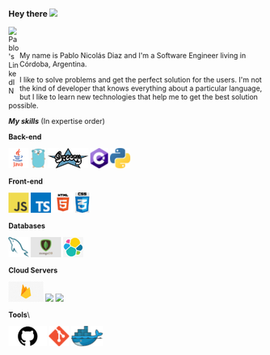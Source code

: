 ### Hey there <img src="https://media.giphy.com/media/hvRJCLFzcasrR4ia7z/giphy.gif" width="25px">

<a href="https://www.linkedin.com/in/pablo-nicolas-diaz/">
  <img align="left" alt="Pablo's LinkedIN" width="22px" src="https://raw.githubusercontent.com/peterthehan/peterthehan/master/assets/linkedin.svg"/>
</a>

<br/>
<br/>

My name is Pablo Nicolás Diaz and I'm a Software Engineer living in Córdoba, Argentina.

I like to solve problems and get the perfect solution for the users. I'm not the kind of developer that knows everything about a particular language, but I like to learn new technologies that help me to get the best solution possible.

***My skills*** (In expertise order)

**Back-end**

<a href="https://java.com/" title="Java"><img height="40" src="icons/java.png" /></a>
<a href="https://golang.org/" title="Golang"><img height="40" src="icons/golang.png" /></a>
<a href="https://groovy-lang.org/" title="Groovy"><img height="40" src="icons/groovy.png" /></a>
<a href="http://csharp.net/" title="C#"><img height="40" src="icons/csharp.png" /></a>
<a href="https://www.python.org/" title="Python"><img height="40" src="icons/python.png" /></a>

**Front-end**

<a href="https://en.wikipedia.org/wiki/JavaScript" title="JavaScript"><img  height="40" src="icons/javascript.png" /></a>
<a href="https://www.typescriptlang.org/" title="TypeScript"><img  height="40" src="icons/typescript.png" /></a>
<a title="html"><img height="40" src="icons/html5.png" /></a>
<a title="css"><img height="40" src="icons/css.png" /></a>


**Databases**

<a href="https://www.mysql.com/" title="MySQL"><img height="40" src="icons/mysql.png" /></a>
<a href="https://www.mongodb.com/" title="Mongo"><img height="40" src="icons/mongodb.png" /></a>
<a href="https://www.elastic.co/" title="Elastic"><img height="40" src="icons/elastic.jpg" /></a>

**Cloud Servers**

<a href="https://firebase.google.com/" title="Firebase"><img height="40" src="icons/firebase.jpg" /></a>
<a href="https://cloud.google.com/" title="GPC"><img height="40" src="icons/gcp.jpg" /></a>
<a href="https://aws.amazon.com/" title="AWS"><img height="40" src="icons/aws.jpg" /></a>

**Tools**\

<a href="https://github.com/" title="GitHub"><img height="40" src="icons/github.png" /></a>
<a href="https://git-scm.com/" title="Git"><img height="40" src="icons/git.png" /></a>
<a href="https://www.docker.com/" title="Docker"><img height="40" src="icons/docker.png" /></a>


